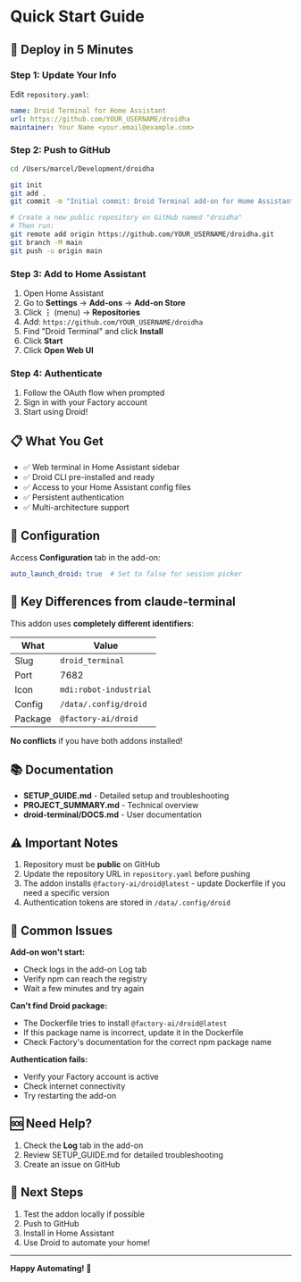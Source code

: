 # Quick Start Guide

## 🚀 Deploy in 5 Minutes

### Step 1: Update Your Info
Edit `repository.yaml`:
```yaml
name: Droid Terminal for Home Assistant
url: https://github.com/YOUR_USERNAME/droidha
maintainer: Your Name <your.email@example.com>
```

### Step 2: Push to GitHub
```bash
cd /Users/marcel/Development/droidha

git init
git add .
git commit -m "Initial commit: Droid Terminal add-on for Home Assistant"

# Create a new public repository on GitHub named "droidha"
# Then run:
git remote add origin https://github.com/YOUR_USERNAME/droidha.git
git branch -M main
git push -u origin main
```

### Step 3: Add to Home Assistant
1. Open Home Assistant
2. Go to **Settings** → **Add-ons** → **Add-on Store**
3. Click **⋮** (menu) → **Repositories**
4. Add: `https://github.com/YOUR_USERNAME/droidha`
5. Find "Droid Terminal" and click **Install**
6. Click **Start**
7. Click **Open Web UI**

### Step 4: Authenticate
1. Follow the OAuth flow when prompted
2. Sign in with your Factory account
3. Start using Droid!

## 📋 What You Get

- ✅ Web terminal in Home Assistant sidebar
- ✅ Droid CLI pre-installed and ready
- ✅ Access to your Home Assistant config files
- ✅ Persistent authentication
- ✅ Multi-architecture support

## 🔧 Configuration

Access **Configuration** tab in the add-on:

```yaml
auto_launch_droid: true  # Set to false for session picker
```

## 🎯 Key Differences from claude-terminal

This addon uses **completely different identifiers**:

| What | Value |
|------|-------|
| Slug | `droid_terminal` |
| Port | 7682 |
| Icon | `mdi:robot-industrial` |
| Config | `/data/.config/droid` |
| Package | `@factory-ai/droid` |

**No conflicts** if you have both addons installed!

## 📚 Documentation

- **SETUP_GUIDE.md** - Detailed setup and troubleshooting
- **PROJECT_SUMMARY.md** - Technical overview
- **droid-terminal/DOCS.md** - User documentation

## ⚠️ Important Notes

1. Repository must be **public** on GitHub
2. Update the repository URL in `repository.yaml` before pushing
3. The addon installs `@factory-ai/droid@latest` - update Dockerfile if you need a specific version
4. Authentication tokens are stored in `/data/.config/droid`

## 🐛 Common Issues

**Add-on won't start:**
- Check logs in the add-on Log tab
- Verify npm can reach the registry
- Wait a few minutes and try again

**Can't find Droid package:**
- The Dockerfile tries to install `@factory-ai/droid@latest`
- If this package name is incorrect, update it in the Dockerfile
- Check Factory's documentation for the correct npm package name

**Authentication fails:**
- Verify your Factory account is active
- Check internet connectivity
- Try restarting the add-on

## 🆘 Need Help?

1. Check the **Log** tab in the add-on
2. Review SETUP_GUIDE.md for detailed troubleshooting
3. Create an issue on GitHub

## 📝 Next Steps

1. Test the addon locally if possible
2. Push to GitHub
3. Install in Home Assistant
4. Use Droid to automate your home!

---

**Happy Automating! 🎉**
